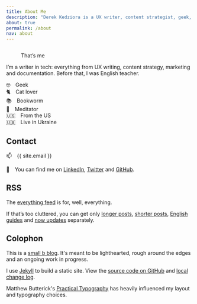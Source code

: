 ```yaml
---
title: About Me
description: "Derek Kedziora is a UX writer, content strategist, geek, tinkerer and avid reader."   
about: true
permalink: /about
nav: about
--- 
```


<figure class="about-picture"><img src="" alt="" title="Derek Kedziora" id="aboutImg"><figcaption id="aboutImgCaption"></figcaption>
</figure>

<noscript>
<figure class="about-picture"><img src="hhttps://res.cloudinary.com/derekkedziora/image/upload/v1611489228/About%20%28400x400%29/all-smiles_kemzfu.jpg" alt="" title="Derek Kedziora">
<figcaption>That’s me</figcaption></figure>
</noscript>

I’m a writer in tech: everything from UX writing, content strategy, marketing and documentation. Before that, I was English teacher. 

🤓&emsp;Geek<br>
🐈&emsp;Cat lover<br>
📚&emsp;Bookworm<br>
🧘&emsp;Meditator<br> 
🇺🇸&emsp;From the US<br>
🇺🇦&emsp;Live in Ukraine 

## Contact 

📫&emsp;{{ site.email }}

💬&emsp;You can find me on [LinkedIn](https://www.linkedin.com/in/derekkedziora/), [Twitter](https://twitter.com/derekkedziora) and [GitHub](https://github.com/derekkedziora). 

## RSS 

The [everything feed](/feed.xml) is for, well, everything. 

If that’s too cluttered, you can get only [longer posts](/feed/essays.xml), [shorter posts](/feed/notes.xml), [English guides](/feed/english-guide.xml) and [now updates](/feed/now.xml) separately. 

## Colophon 

This is a [small b blog](https://tomcritchlow.com/2018/02/23/small-b-blogging/). It's meant to be lighthearted, rough around the edges and an ongoing work in progress. 

I use [Jekyll](https://jekyllrb.com) to build a static site. View the [source code on GitHub](https://github.com/derekkedziora/derekkedziora.com) and [local change log](/change-log).

Matthew Butterick's [Practical Typography](https://practicaltypography.com) has heavily influenced my layout and typography choices. 

<script>
const photos = [
"https://res.cloudinary.com/derekkedziora/image/upload/v1611489228/About%20%28400x400%29/all-smiles_kemzfu.jpg", 
"https://res.cloudinary.com/derekkedziora/image/upload/v1611489228/About%20%28400x400%29/fancy_fulfpw.jpg", 
"https://res.cloudinary.com/derekkedziora/image/upload/v1611489228/About%20%28400x400%29/office_nwywv8.jpg",
"https://res.cloudinary.com/derekkedziora/image/upload/v1611489228/About%20%28400x400%29/pub-quiz_p2v4ia.jpg",
"https://res.cloudinary.com/derekkedziora/image/upload/v1611489228/About%20%28400x400%29/hello-kotik_xhykdo.jpg"
]

const captions = [
"That’s me",
"Looking fancy",
"An office smile",
"The Pub Quiz Master",
"I’m owned by a cat"
]

const selectedPhoto = Math.floor(Math.random() * photos.length)

document.getElementById("aboutImg").setAttribute("src", photos[selectedPhoto]);
document.getElementById("aboutImgCaption").innerHTML = captions[selectedPhoto];
</script>